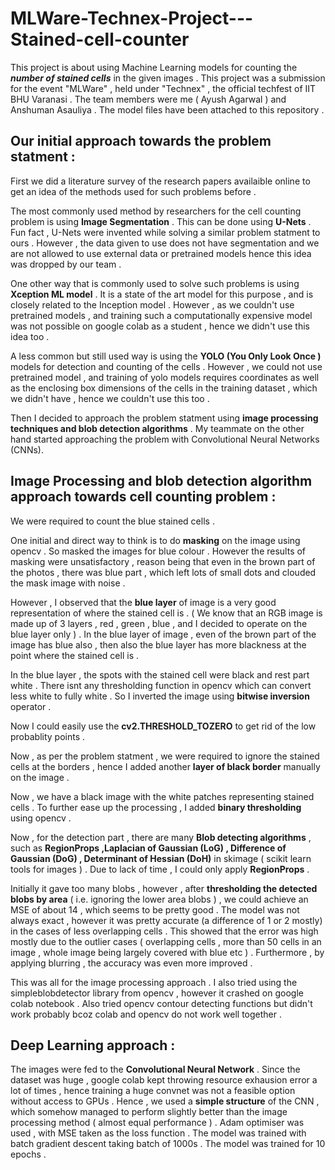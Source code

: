 # MLWare-Technex-Project---Stained-cell-counter

This project is about using Machine Learning models for counting the ***number of stained cells*** in the given images . This project was a submission for the event "MLWare" , held under "Technex" , the official techfest of IIT BHU Varanasi . The team members were me ( Ayush Agarwal ) and Anshuman Asauliya . The model files have been attached to this repository .

## Our initial approach towards the problem statment :

First we did a literature survey of the research papers availaible online to get an idea of the methods used for such problems before .

The most commonly used method by researchers for the cell counting problem is using **Image Segmentation** . This can be done using **U-Nets** . Fun fact , U-Nets were invented while solving a similar problem statment to ours . However , the data given to use does not have segmentation and we are not allowed to use external data or pretrained models hence this idea was dropped by our team .

One other way that is commonly used to solve such problems is using **Xception ML model** . It is a state of the art model for this purpose , and is closely related to the Inception model . However , as we couldn't use pretrained models , and training such a computationally expensive model was not possible on google colab as a student , hence we didn't use this idea too .

A less common but still used way is using the **YOLO (You Only Look Once )** models for detection and counting of the cells . However , we could not use pretrained model , and training of yolo models requires coordinates as well as the enclosing box dimensions of the cells in the training dataset , which we didn't have , hence we couldn't use this too .

Then I decided to approach the problem statment using **image processing techniques and blob detection algorithms** . My teammate on the other hand started approaching the problem with Convolutional Neural Networks (CNNs).

## Image Processing and blob detection algorithm approach towards cell counting problem :

We were required to count the blue stained cells .

One initial and direct way to think is to do **masking** on the image using opencv . So masked the images for blue colour . However the results of masking were unsatisfactory , reason being that even in the brown part of the photos , there was blue part , which left lots of small dots and clouded the mask image with noise .

However , I observed that the **blue layer** of image is a very good representation of where the stained cell is . ( We know that an RGB image is made up of 3 layers , red , green , blue , and I decided to operate on the blue layer only ) . In the blue layer of image , even of the brown part of the image has blue also , then also the blue layer has more blackness at the point where the stained cell is . 

In the blue layer , the spots with the stained cell were black and rest part white . There isnt any thresholding function in opencv which can convert less white to fully white . So I inverted the image using **bitwise inversion** operator . 

Now I could easily use the **cv2.THRESHOLD_TOZERO** to get rid of the low probablity points .

Now , as per the problem statment , we were required to ignore the stained cells at the borders , hence I added another **layer of black border** manually on the image .

Now , we have a black image with the white patches representing stained cells . To further ease up the processing , I added **binary thresholding** using opencv .

Now , for the detection part , there are many **Blob detecting algorithms** , such as **RegionProps ,Laplacian of Gaussian (LoG) , Difference of Gaussian (DoG) , Determinant of Hessian (DoH)** in skimage ( scikit learn tools for images ) . Due to lack of time , I could only apply **RegionProps** . 

Initially it gave too many blobs , however , after **thresholding the detected blobs by area** ( i.e. ignoring the lower area blobs ) , we could achieve an MSE of about 14 , which seems to be pretty good . The model was not always exact , however it was pretty accurate (a difference of 1 or 2 mostly) in the cases of less overlapping cells . This showed that the error was high mostly due to the outlier cases ( overlapping cells , more than 50 cells in an image , whole image being largely covered with blue etc ) . Furthermore , by applying blurring , the accuracy was even more improved .

This was all for the image processing approach . I also tried using the simpleblobdetector library from opencv , however it crashed on google colab notebook . Also tried opencv contour detecting functions but didn't work probably bcoz colab and opencv do not work well together .

## Deep Learning approach :

The images were fed to the **Convolutional Neural Network** . Since the dataset was huge , google colab kept throwing resource exhausion error a lot of times , hence training a huge convnet was not a feasible option without access to GPUs . Hence , we used a **simple structure** of the CNN , which somehow managed to perform slightly better than the image processing method ( almost equal performance ) . Adam optimiser was used , with MSE taken as the loss function . The model was trained with batch gradient descent taking batch  of 1000s . The model was trained for 10 epochs .
